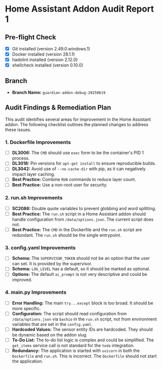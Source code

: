 # Home Assistant Addon Audit Report 1

## Pre-flight Check

*   [x] Git installed (version 2.49.0.windows.1)
*   [x] Docker installed (version 28.1.1)
*   [x] hadolint installed (version 2.12.0)
*   [x] shellcheck installed (version 0.10.0)

## Branch

*   **Branch Name:** `guardian-addon-debug-20250619`

## Audit Findings & Remediation Plan

This audit identifies several areas for improvement in the Home Assistant addon. The following checklist outlines the planned changes to address these issues.

### 1. Dockerfile Improvements

*   [ ] **DL3006:** The `CMD` should use `exec` form to be the container's PID 1 process.
*   [ ] **DL3018:** Pin versions for `apt-get install` to ensure reproducible builds.
*   [ ] **DL3042:** Avoid use of `--no-cache-dir` with pip, as it can negatively impact layer caching.
*   [ ] **Best Practice:** Combine `RUN` commands to reduce layer count.
*   [ ] **Best Practice:** Use a non-root user for security.

### 2. run.sh Improvements

*   [ ] **SC2086:** Double quote variables to prevent globbing and word splitting.
*   [ ] **Best Practice:** The `run.sh` script in a Home Assistant addon should handle configuration from `/data/options.json`. The current script does not.
*   [ ] **Best Practice:** The `CMD` in the Dockerfile and the `run.sh` script are redundant. The `run.sh` should be the single entrypoint.

### 3. config.yaml Improvements

*   [ ] **Schema:** The `SUPERVISOR_TOKEN` should not be an option that the user can set. It is provided by the supervisor.
*   [ ] **Schema:** `LOG_LEVEL` has a default, so it should be marked as optional.
*   [ ] **Options:** The default `ai_prompt` is not very descriptive and could be improved.

### 4. main.py Improvements

*   [ ] **Error Handling:** The main `try...except` block is too broad. It should be more specific.
*   [ ] **Configuration:** The script should read configuration from `/data/options.json` via `bashio` in the `run.sh` script, not from environment variables that are set in the `config.yaml`.
*   [ ] **Hardcoded Values:** The sensor entity IDs are hardcoded. They should be dynamic based on the addon slug.
*   [ ] **To-Do List:** The to-do list logic is complex and could be simplified. The `get_items` service call is not standard for the `todo` integration.
*   [ ] **Redundancy:** The application is started with `uvicorn` in both the `Dockerfile` and `run.sh`. This is incorrect. The `Dockerfile` should not start the application.